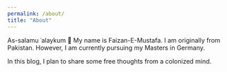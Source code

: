 ```yaml
---
permalink: /about/
title: "About"
---
```


As-salamu ʿalaykum 🤗 My name is Faizan-E-Mustafa. I am originally from Pakistan. However, I am currently pursuing my Masters in Germany. 

In this blog, I plan to share some free thoughts from a colonized mind.
